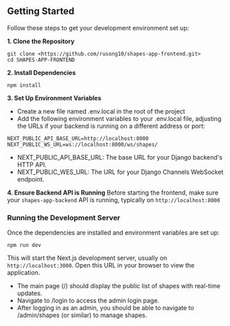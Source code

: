 
## Getting Started

Follow these steps to get your development environment set up:

**1. Clone the Repository**

```
git clone <https://github.com/rusong10/shapes-app-frontend.git>
cd SHAPES-APP-FRONTEND
```

**2. Install Dependencies**
```
npm install
```

**3. Set Up Environment Variables**
- Create a new file named .env.local in the root of the project
- Add the following environment variables to your .env.local file, adjusting the URLs if your backend is running on a different address or port:
```
NEXT_PUBLIC_API_BASE_URL=http://localhost:8000
NEXT_PUBLIC_WS_URL=ws://localhost:8000/ws/shapes/
```
- NEXT_PUBLIC_API_BASE_URL: The base URL for your Django backend's HTTP API.
- NEXT_PUBLIC_WES_URL: The URL for your Django Channels WebSocket endpoint.

**4. Ensure Backend API is Running**
Before starting the frontend, make sure your `shapes-app-backend` API is running, typically on `http://localhost:8000`

### Running the Development Server
Once the dependencies are installed and environment variables are set up:
```
npm run dev
```
This will start the Next.js development server, usually on `http://localhost:3000`. Open this URL in your browser to view the application.
- The main page (/) should display the public list of shapes with real-time updates.
- Navigate to /login to access the admin login page.
- After logging in as an admin, you should be able to navigate to /admin/shapes (or similar) to manage shapes.
